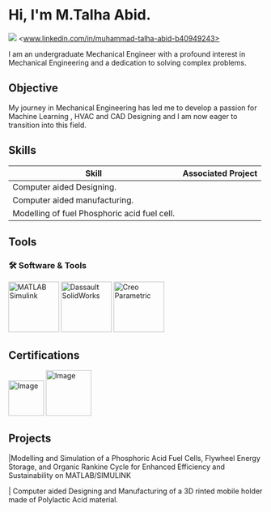 # Hi, I'm M.Talha Abid.
<img src="https://img.shields.io/badge/-LinkedIn-0072b1?&style=for-the-badge&logo=linkedin&logoColor=white" /></a>
<www.linkedin.com/in/muhammad-talha-abid-b40949243>

I am an undergraduate Mechanical Engineer with a profound interest in Mechanical Engineering and a dedication to solving complex problems.

## Objective

My journey in Mechanical Engineering has led me to develop a passion for Machine Learning , HVAC and CAD Designing and I am now eager to transition into this field.

## Skills

| Skill                                         | Associated Project         |
|-----------------------------------------------|----------------------------|
|Computer aided Designing.
|Computer aided manufacturing.
|Modelling of fuel Phosphoric acid fuel cell.

## Tools  
### 🛠 Software & Tools  

<img src="https://upload.wikimedia.org/wikipedia/commons/2/21/Matlab_Logo.png" alt="MATLAB Simulink" width="100"/>  
<img src="https://i.postimg.cc/x8y6CCvY/download.jpg" alt="Dassault SolidWorks" width="100"/>  
<img src="https://i.postimg.cc/d3HT4cvr/creo.png" alt="Creo Parametric" width="100"/>  



## Certifications
<div>
<img src="https://i.postimg.cc/7Yj56VLH/peayihai.jpg" alt="Image" width="70"/>  
<img src="https://i.postimg.cc/W1PsCf3k/syd.jpg" alt="Image" width="90"/>


</div>

## Projects
|Modelling and Simulation of a Phosphoric Acid Fuel Cells, Flywheel Energy Storage, and Organic Rankine Cycle for Enhanced Efficiency and Sustainability on MATLAB/SIMULINK

| Computer aided Designing and Manufacturing of a 3D rinted mobile holder made of Polylactic Acid material.
